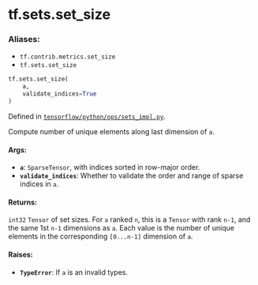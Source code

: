 <div itemscope itemtype="http://developers.google.com/ReferenceObject">
<meta itemprop="name" content="tf.sets.set_size" />
<meta itemprop="path" content="Stable" />
</div>

# tf.sets.set_size

### Aliases:

* `tf.contrib.metrics.set_size`
* `tf.sets.set_size`

``` python
tf.sets.set_size(
    a,
    validate_indices=True
)
```



Defined in [`tensorflow/python/ops/sets_impl.py`](/code/stable/tensorflow/python/ops/sets_impl.py).

Compute number of unique elements along last dimension of `a`.

#### Args:

* <b>`a`</b>: `SparseTensor`, with indices sorted in row-major order.
* <b>`validate_indices`</b>: Whether to validate the order and range of sparse indices
     in `a`.


#### Returns:

`int32` `Tensor` of set sizes. For `a` ranked `n`, this is a `Tensor` with
rank `n-1`, and the same 1st `n-1` dimensions as `a`. Each value is the
number of unique elements in the corresponding `[0...n-1]` dimension of `a`.


#### Raises:

* <b>`TypeError`</b>: If `a` is an invalid types.